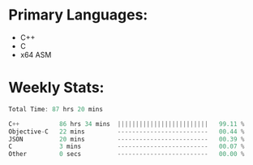 # Primary Languages:
- C++
- C
- x64 ASM

# Weekly Stats:
<!--START_SECTION:waka-->

```C++
Total Time: 87 hrs 20 mins

C++           86 hrs 34 mins  |||||||||||||||||||||||||   99.11 %
Objective-C   22 mins         -------------------------   00.44 %
JSON          20 mins         -------------------------   00.39 %
C             3 mins          -------------------------   00.07 %
Other         0 secs          -------------------------   00.00 %
```

<!--END_SECTION:waka-->


